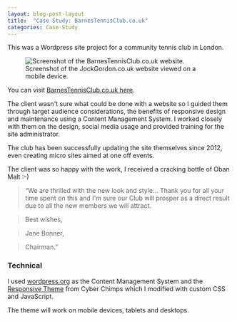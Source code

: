 ```yaml
---
layout: blog-post-layout
title:  "Case Study: BarnesTennisClub.co.uk"
categories: Case-Study
---
```


This was a Wordpress site project for a community tennis club in London.

<figure>
  <img src="/blog/img/2014/jan/2014-01-11-case-website-barnes-tennis.jpg" alt="Screenshot of the BarnesTennisClub.co.uk website." style="max-width:476px;">
  <figcaption>Screenshot of the JockGordon.co.uk website viewed on a mobile device.</figcaption>
</figure>

You can visit <a href="http://www.barnestennisclub.co.uk" title="Open the BarnesTennisClub.co.uk website in a new window." target="_blank">BarnesTennisClub.co.uk here</a>.

 The client wasn't sure what could be done with a website so I guided them through target audience considerations, the benefits of responsive design and maintenance using a Content Management System. I worked closely with them on the design, social media usage and provided training for the site administrator.

 The club has been successfully updating the site themselves since 2012, even creating micro sites aimed at one off events.

 The client was so happy with the work, I received a cracking bottle of Oban Malt :-)

> &#8220;We are thrilled with the new look and style...
> Thank you for all your time spent on this and I'm sure our Club will prosper as a direct result due to all the new members we will attract.

> Best wishes,

> Jane Bonner,

> Chairman.&#8221;

### Technical

I used <a href="http://www.wordpress.org" title="Open the wordpress.org website in a new window." target="_blank">wordpress.org</a> as the Content Management System and the <a href="http://cyberchimps.com/responsive-theme/" title="Open the Cyber Chimps website in a new window." target="_blank">Responsive Theme</a> from Cyber Chimps which I modified with custom CSS and JavaScript.

The theme will work on mobile devices, tablets and desktops.